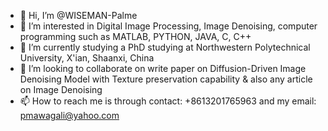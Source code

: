- 👋 Hi, I’m @WISEMAN-Palme
- 👀 I’m interested in Digital Image Processing, Image Denoising, computer programming such as MATLAB, PYTHON, JAVA, C, C++
- 🌱 I’m currently studying a PhD studying at Northwestern Polytechnical University, X'ian, Shaanxi, China
- 💞️ I’m looking to collaborate on write paper on Diffusion-Driven Image Denoising Model with Texture preservation capability & also any article on Image Denoising
- 📫 How to reach me is through contact: +8613201765963 and my email: pmawagali@yahoo.com

<!---
WISEMAN-Palme/WISEMAN-Palme is a ✨ special ✨ repository because its `README.md` (this file) appears on your GitHub profile.
You can click the Preview link to take a look at your changes.
--->
